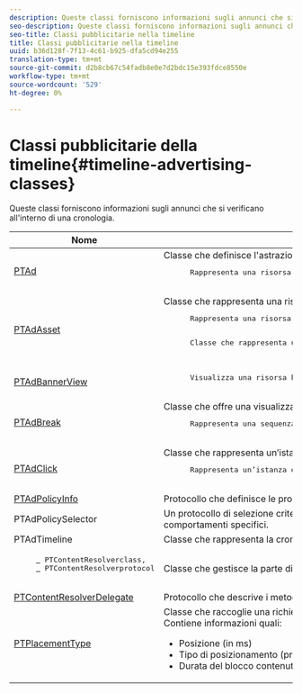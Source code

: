 ```yaml
---
description: Queste classi forniscono informazioni sugli annunci che si verificano all'interno di una cronologia.
seo-description: Queste classi forniscono informazioni sugli annunci che si verificano all'interno di una cronologia.
seo-title: Classi pubblicitarie nella timeline
title: Classi pubblicitarie nella timeline
uuid: b36d128f-7f13-4c61-b925-dfa5cd94e255
translation-type: tm+mt
source-git-commit: d2b8cb67c54fadb8e0e7d2bdc15e393fdce8550e
workflow-type: tm+mt
source-wordcount: '529'
ht-degree: 0%

---
```



# Classi pubblicitarie della timeline{#timeline-advertising-classes}

Queste classi forniscono informazioni sugli annunci che si verificano all&#39;interno di una cronologia.

<table frame="all" colsep="1" rowsep="1" id="table_1A59E777BA99466793D586286F19E933"> 
 <thead> 
  <tr rowsep="1"> 
   <th colname="1" class="entry"> Nome </th> 
   <th colname="2" class="entry"> Descrizione </th> 
  </tr> 
 </thead>
 <tbody> 
  <tr rowsep="1"> 
   <td colname="1"><a href="https://help.adobe.com/en_US/primetime/api/psdk/appledoc/Classes/PTAd.html" format="html" scope="external"> PTAd</a> </td> 
   <td colname="2">Classe che definisce l'astrazione degli annunci e contiene tutte le informazioni sugli annunci. È definito da un ID univoco, una durata e un codice MediaResource. MediaResource contiene l’URL in cui risiede il contenuto effettivo dell’annuncio. 
    <pre>
      Rappresenta una risorsa lineare primaria unita al contenuto. Facoltativamente, può contenere un array di risorse ausiliarie da visualizzare insieme alla risorsa lineare.
    </pre> </td> 
  </tr> 
  <tr rowsep="1"> 
   <td colname="1"> <a href="https://help.adobe.com/en_US/primetime/api/psdk/appledoc/Classes/PTAdAsset.html" format="html" scope="external"> PTAdAsset</a> </td> 
   <td colname="2">Classe che rappresenta una risorsa da visualizzare. 
    <pre>
      Rappresenta una risorsa da visualizzare.
    </pre> 
    <pre>
      Classe che rappresenta una risorsa annuncio.
    </pre> </td> 
  </tr> 
  <tr rowsep="1"> 
   <td colname="1"><a href="https://help.adobe.com/en_US/primetime/api/psdk/appledoc/Classes/PTAdBannerView.html" format="html" scope="external"> PTAdBannerView</a> </td> 
   <td colname="2">
    <pre>
      Visualizza una risorsa banner. L'applicazione deve creare una nuova istanza di questa classe di utilità, impostare la risorsa banner e aggiungerla a una vista. Il monitoraggio dell'impressione e del clic per il banner è gestito internamente da questa classe.
    </pre> </td> 
  </tr> 
  <tr rowsep="1"> 
   <td colname="1"> <a href="https://help.adobe.com/en_US/primetime/api/psdk/appledoc/Classes/PTAdBreak.html" format="html" scope="external"> PTAdBreak</a> </td> 
   <td colname="2">Classe che offre una visualizzazione unificata su diversi annunci che verranno riprodotti in un determinato momento durante la riproduzione. 
    <pre>
      Rappresenta una sequenza continua di annunci associati al contenuto.
    </pre> </td> 
  </tr> 
  <tr rowsep="1"> 
   <td colname="1"> <a href="https://help.adobe.com/en_US/primetime/api/psdk/appledoc/Classes/PTAdClick.html" format="html" scope="external"> PTAdClick</a> </td> 
   <td colname="2">Classe che rappresenta un’istanza di clic associata a una risorsa. Questa istanza contiene informazioni sull’URL di click-through e sul titolo che è possibile utilizzare per fornire ulteriori informazioni all’utente. 
    <pre>
      Rappresenta un’istanza di clic associata a una risorsa. Questa istanza contiene informazioni sull’URL di click-through e sul titolo che è possibile utilizzare per fornire ulteriori informazioni all’utente.
    </pre> </td> 
  </tr> 
  <tr rowsep="1"> 
   <td colname="1"><a href="https://help.adobe.com/en_US/primetime/api/psdk/appledoc/Classes/PTAdPolicyInfo.html" format="html" scope="external"> PTAdPolicyInfo</a> </td> 
   <td colname="2"> Protocollo che definisce le proprietà per le chiamate API AdPolicySelector. Queste proprietà forniscono il contesto per l'imposizione di ogni comportamento annuncio. </td> 
  </tr> 
  <tr rowsep="1"> 
   <td colname="1">PTAdPolicySelector</td> 
   <td colname="2"> Un protocollo di selezione criteri per l'annuncio da applicare ai comportamenti. Le applicazioni possono essere conformi a questo protocollo implementando tutti i metodi richiesti o estendendo la classe di selezione dei criteri predefinita esistente per personalizzare comportamenti specifici. </td> 
  </tr> 
  <tr rowsep="1"> 
   <td colname="1"> PTAdTimeline</td> 
   <td colname="2"> Classe che rappresenta la cronologia delle interruzioni all'interno del contenuto. </td> 
  </tr> 
  <tr rowsep="1"> 
   <td colname="1"> 
    <pre>
     <a href="https://help.adobe.com/en_US/primetime/api/psdk/appledoc/Classes/PTContentResolver.html" format="html" scope="external"> </a> PTContentResolverclass,  
     <a href="https://help.adobe.com/en_US/primetime/api/psdk/appledoc/Protocols/PTContentResolver.html" format="html" scope="external"> </a> PTContentResolverprotocol
    </pre> </td> 
   <td colname="2"> Classe che gestisce la parte di risoluzione degli annunci nel processo di decisione  Adobe Primetime. </td> 
  </tr> 
  <tr rowsep="1"> 
   <td colname="1"><a href="https://help.adobe.com/en_US/primetime/api/psdk/appledoc/Protocols/PTContentResolverDelegate.html" format="html" scope="external"> PTContentResolverDelegate</a> </td> 
   <td colname="2"> Protocollo che descrive i metodi utilizzati dal risolutore di contenuti personalizzato ( <span class="codeph"> PTContentResolver</span> ) per comunicare al delegato lo stato della risoluzione dei contenuti. </td> 
  </tr> 
  <tr rowsep="0"> 
   <td colname="1"> <a href="https://help.adobe.com/en_US/primetime/api/psdk/appledoc/Constants/PTPlacementType.html" format="html" scope="external"> PTPlacementType</a> </td> 
   <td colname="2">Classe che raccoglie una richiesta di informazioni sul posizionamento. A ciascun annuncio risolto deve essere collegata una sola informazione di posizionamento. Le informazioni sulla posizione descrivono la posizione in cui l'annuncio deve essere inserito nella timeline. Contiene informazioni quali: 
    <ul id="ul_A9105A78F0C24488BCD5E3F2EE62A3EE"> 
     <li id="li_01E968A4330D4B40BA1EB6F4A6000FFD">Posizione (in ms) </li> 
     <li id="li_A3DC9498BEE14FBA9E7A5D26874F3984">Tipo di posizionamento (preroll, medio o post-rollio) </li> 
     <li id="li_4B9094DD318B4792854A377CC6064232">Durata del blocco contenuto principale che sta per essere sostituito </li> 
    </ul> </td> 
  </tr> 
 </tbody> 
</table>

